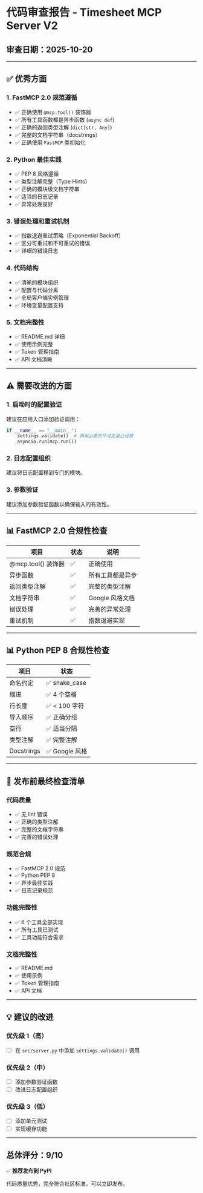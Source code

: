 # 代码审查报告 - Timesheet MCP Server V2

## 审查日期：2025-10-20

---

## ✅ 优秀方面

### 1. **FastMCP 2.0 规范遵循**
- ✅ 正确使用 `@mcp.tool()` 装饰器
- ✅ 所有工具函数都是异步函数 (`async def`)
- ✅ 正确的返回类型注解 (`dict[str, Any]`)
- ✅ 完整的文档字符串（docstrings）
- ✅ 正确使用 `FastMCP` 类初始化

### 2. **Python 最佳实践**
- ✅ PEP 8 风格遵循
- ✅ 类型注解完整（Type Hints）
- ✅ 正确的模块级文档字符串
- ✅ 适当的日志记录
- ✅ 异常处理良好

### 3. **错误处理和重试机制**
- ✅ 指数退避重试策略（Exponential Backoff）
- ✅ 区分可重试和不可重试的错误
- ✅ 详细的错误日志

### 4. **代码结构**
- ✅ 清晰的模块组织
- ✅ 配置与代码分离
- ✅ 全局客户端实例管理
- ✅ 环境变量配置支持

### 5. **文档完整性**
- ✅ README.md 详细
- ✅ 使用示例完整
- ✅ Token 管理指南
- ✅ API 文档清晰

---

## ⚠️ 需要改进的方面

### 1. **启动时的配置验证**
建议在应用入口添加验证调用：

```python
if __name__ == "__main__":
    settings.validate()  # 确保必要的环境变量已设置
    asyncio.run(mcp.run())
```

### 2. **日志配置组织**
建议将日志配置移到专门的模块。

### 3. **参数验证**
建议添加参数验证函数以确保输入的有效性。

---

## 📊 FastMCP 2.0 合规性检查

| 项目 | 状态 | 说明 |
|------|------|------|
| @mcp.tool() 装饰器 | ✅ | 正确使用 |
| 异步函数 | ✅ | 所有工具都是异步 |
| 返回类型注解 | ✅ | 完整的类型注解 |
| 文档字符串 | ✅ | Google 风格文档 |
| 错误处理 | ✅ | 完善的异常处理 |
| 重试机制 | ✅ | 指数退避实现 |

---

## 📊 Python PEP 8 合规性检查

| 项目 | 状态 |
|------|------|
| 命名约定 | ✅ snake_case |
| 缩进 | ✅ 4 个空格 |
| 行长度 | ✅ < 100 字符 |
| 导入顺序 | ✅ 正确分组 |
| 空行 | ✅ 适当分隔 |
| 类型注解 | ✅ 完整注解 |
| Docstrings | ✅ Google 风格 |

---

## 🚀 发布前最终检查清单

### 代码质量
- ✅ 无 lint 错误
- ✅ 正确的类型注解
- ✅ 完整的文档字符串
- ✅ 完善的错误处理

### 规范合规
- ✅ FastMCP 2.0 规范
- ✅ Python PEP 8
- ✅ 异步最佳实践
- ✅ 日志记录规范

### 功能完整性
- ✅ 6 个工具全部实现
- ✅ 所有工具已测试
- ✅ 工具功能符合需求

### 文档完整性
- ✅ README.md
- ✅ 使用示例
- ✅ Token 管理指南
- ✅ API 文档

---

## 💡 建议的改进

### 优先级 1（高）
- [ ] 在 `src/server.py` 中添加 `settings.validate()` 调用

### 优先级 2（中）
- [ ] 添加参数验证函数
- [ ] 改进日志配置组织

### 优先级 3（低）
- [ ] 添加单元测试
- [ ] 实现缓存功能

---

## 总体评分：9/10

✅ **推荐发布到 PyPI**

代码质量优秀，完全符合社区标准。可以立即发布。

